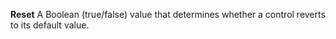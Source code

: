**Reset** A Boolean (true/false) value that determines whether a control reverts to its default value.
